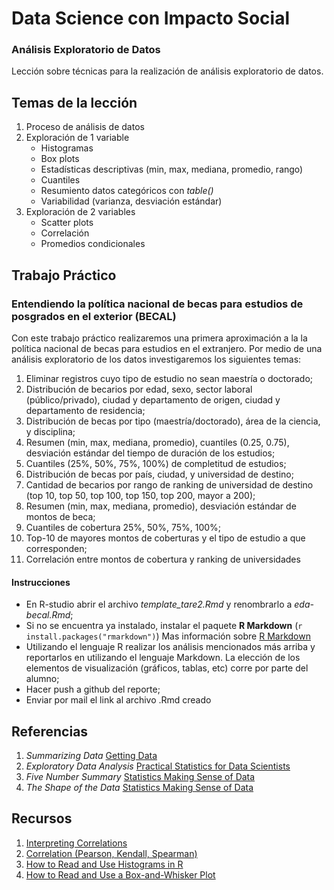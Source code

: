 # Data Science con Impacto Social

### Análisis Exploratorio de Datos

Lección sobre técnicas para la realización de análisis exploratorio de datos.

## Temas de la lección

1. Proceso de análisis de datos
2. Exploración de 1 variable
	+ Histogramas
	+ Box plots
	+ Estadísticas descriptivas (min, max, mediana, promedio, rango)
	+ Cuantiles
	+ Resumiento datos categóricos con _table()_
	+ Variabilidad (varianza, desviación estándar)
3. Exploración de 2 variables
	+ Scatter plots
	+ Correlación
	+ Promedios condicionales

## Trabajo Práctico

### Entendiendo la política nacional de becas para estudios de posgrados en el exterior (BECAL)

Con este trabajo práctico realizaremos una primera aproximación a la la política nacional de becas para estudios en el extranjero. Por medio de una análisis exploratorio de los datos investigaremos los siguientes temas:

1. Eliminar registros cuyo tipo de estudio no sean maestría o doctorado;
2. Distribución de becarios por edad, sexo, sector laboral (público/privado), ciudad y departamento de origen, ciudad y departamento de residencia;
3. Distribución de becas por tipo (maestría/doctorado), área de la ciencia, y disciplina;
4. Resumen (min, max, mediana, promedio), cuantiles (0.25, 0.75), desviación estándar del tiempo de duración de los estudios;
5. Cuantiles (25%, 50%, 75%, 100%) de completitud de estudios;
6. Distribución de becas por país, ciudad, y universidad de destino;
7. Cantidad de becarios por rango de ranking de universidad de destino (top 10, top 50, top 100, top 150, top 200, mayor a 200);
8. Resumen (min, max, mediana, promedio), desviación estándar de montos de beca;
9. Cuantiles de cobertura 25%, 50%, 75%, 100%;
10. Top-10 de mayores montos de coberturas y el tipo de estudio a que corresponden;
11. Correlación entre montos de cobertura y ranking de universidades


#### Instrucciones

* En R-studio abrir el archivo _template_tare2.Rmd_ y renombrarlo a _eda-becal.Rmd_;
* Si no se encuentra ya instalado, instalar el paquete **R Markdown** (`r install.packages("rmarkdown")`) Mas información sobre [R Markdown](http://rmarkdown.rstudio.com/lesson-1.html)
* Utilizando el lenguaje R realizar los análisis mencionados más arriba y reportarlos en utilizando el lenguaje Markdown. La elección de los elementos de visualización (gráficos, tablas, etc) corre por parte del alumno;
* Hacer push a github del reporte;
* Enviar por mail el link al archivo .Rmd creado

## Referencias
1. _Summarizing Data_ [Getting Data](https://github.com/DataScienceSpecialization/courses/blob/master/03_GettingData/03_02_summarizingData/index.Rmd)
2. _Exploratory Data Analysis_ [Practical Statistics for Data Scientists](https://www.amazon.com/Practical-Statistics-Data-Scientists-Essential/dp/1491952962/ref=sr_1_1?s=books&ie=UTF8&qid=1504535426&sr=1-1&keywords=practical+statistics+for+data+scientists)
3. _Five Number Summary_ [Statistics Making Sense of Data](https://www.dropbox.com/s/lm48gqn7zala13s/1_2%20Five%20Number%20Summary.mp4?dl=0)
4. _The Shape of the Data_ [Statistics Making Sense of Data](https://www.dropbox.com/s/h01vsnenhvlk97q/1_5%20The%20Shape%20of%20the%20Data.mp4?dl=0)

## Recursos
1. [Interpreting Correlations](http://rpsychologist.com/d3/correlation/)
2. [Correlation (Pearson, Kendall, Spearman)](http://www.statisticssolutions.com/correlation-pearson-kendall-spearman/)
3. [How to Read and Use Histograms in R](http://flowingdata.com/2014/02/27/how-to-read-histograms-and-use-them-in-r/)
4. [How to Read and Use a Box-and-Whisker Plot](http://flowingdata.com/2008/02/15/how-to-read-and-use-a-box-and-whisker-plot/)